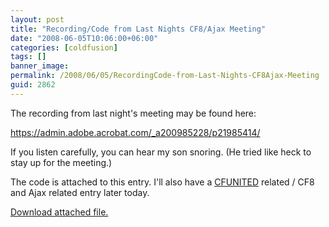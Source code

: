 ```yaml
---
layout: post
title: "Recording/Code from Last Nights CF8/Ajax Meeting"
date: "2008-06-05T10:06:00+06:00"
categories: [coldfusion]
tags: []
banner_image: 
permalink: /2008/06/05/RecordingCode-from-Last-Nights-CF8Ajax-Meeting
guid: 2862
---
```


The recording from last night's meeting may be found here:

<a href="https://admin.adobe.acrobat.com/_a200985228/p21985414/">https://admin.adobe.acrobat.com/_a200985228/p21985414/</a>

If you listen carefully, you can hear my son snoring. (He tried like heck to stay up for the meeting.)

The code is attached to this entry. I'll also have a <a href="http://www.cfunited.com">CFUNITED</a> related / CF8 and Ajax related entry later today.<p><a href='enclosures/D{% raw %}%3A%{% endraw %}5Chosts{% raw %}%5Cwww%{% endraw %}2Ecoldfusionjedi{% raw %}%2Ecom%{% endraw %}5Cenclosures{% raw %}%2Fcfajaxjune5%{% endraw %}2Ezip'>Download attached file.</a></p>